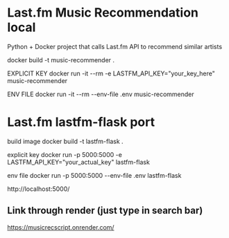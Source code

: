 # Last.fm Music Recommendation local
Python + Docker project that calls Last.fm API to recommend similar artists

docker build -t music-recommender .

EXPLICIT KEY
docker run -it --rm -e LASTFM_API_KEY="your_key_here" music-recommender

ENV FILE
docker run -it --rm --env-file .env music-recommender


# Last.fm lastfm-flask port

build image
docker build -t lastfm-flask .

explicit key
docker run -p 5000:5000 -e LASTFM_API_KEY="your_actual_key" lastfm-flask

env file
docker run -p 5000:5000 --env-file .env lastfm-flask

http://localhost:5000/

## Link through render (just type in search bar)
https://musicrecscript.onrender.com/